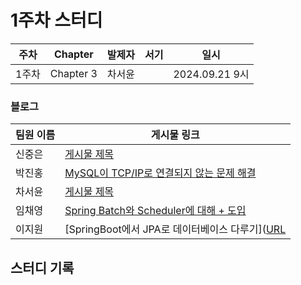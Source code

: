 # 1주차 스터디
| 주차  | Chapter | 발제자 | 서기 | 일시 |
|-------|---------|--------|------|------|
| 1주차 | Chapter 3 | 차서윤 |      | 2024.09.21 9시 |

### 블로그

| 팀원 이름 | 게시물 링크 |
|-----------|-------------|
| 신중은    | [게시물 제목](URL) |
| 박진홍    | [MySQL이 TCP/IP로 연결되지 않는 문제 해결](https://jiinhong.github.io/posts/MySQL%EC%9D%B4-TCP.IP%EB%A1%9C-%EC%97%B0%EA%B2%B0%EB%90%98%EC%A7%80-%EC%95%8A%EB%8A%94-%EB%AC%B8%EC%A0%9C-%ED%95%B4%EA%B2%B0/) |
| 차서윤    | [게시물 제목](URL) |
| 임채영    | [Spring Batch와 Scheduler에 대해 + 도입](https://velog.io/@chaeyounge/Spring-Batch%EC%99%80-Scheduler%EC%97%90-%EB%8C%80%ED%95%B4-%EB%8F%84%EC%9E%85) |
| 이지원    | [SpringBoot에서 JPA로 데이터베이스 다루기]([URL](https://easy1nhard2.tistory.com/19) |

## 스터디 기록
